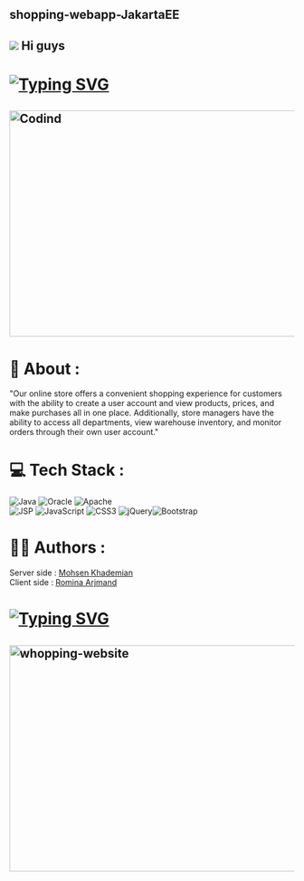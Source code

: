 ## shopping-webapp-JakartaEE
##    ![](https://user-images.githubusercontent.com/18350557/176309783-0785949b-9127-417c-8b55-ab5a4333674e.gif) Hi guys
# [![Typing SVG](https://readme-typing-svg.herokuapp.com?size=19&color=0F9DAE&background=FF2C0000&multiline=true&lines=This+is+a+shopping+website)](https://git.io/typing-svg)
## <img align="center" alt="Codind" width="800" height="400" src="https://dbaasltd.co.in/img/ecommerce.gif">
# 📢 About :
"Our online store offers a convenient shopping experience for customers with the ability to create a user account and view products, prices, and make purchases all in one place. Additionally, store managers have the ability to access all departments, view warehouse inventory, and monitor orders through their own user account."
# 💻 Tech Stack :
![Java](https://img.shields.io/badge/java-%23ED8B00.svg?style=for-the-badge&logo=java&logoColor=white) ![Oracle](https://img.shields.io/badge/Oracle-F80000?style=for-the-badge&logo=oracle&logoColor=white) ![Apache](https://img.shields.io/badge/apache-%23D42029.svg?style=for-the-badge&logo=apache&logoColor=white)<br>
![JSP](https://img.shields.io/badge/jsp-%23ED8B00.svg?style=for-the-badge&logo=java&logoColor=white) ![JavaScript](https://img.shields.io/badge/javascript-%23323330.svg?style=for-the-badge&logo=javascript&logoColor=%23F7DF1E) ![CSS3](https://img.shields.io/badge/css3-%231572B6.svg?style=for-the-badge&logo=css3&logoColor=white) ![jQuery](https://img.shields.io/badge/jquery-%230769AD.svg?style=for-the-badge&logo=jquery&logoColor=white)![Bootstrap](https://img.shields.io/badge/bootstrap-%23563D7C.svg?style=for-the-badge&logo=bootstrap&logoColor=white)
# 🧑‍💻 Authors : 
 Server side : [Mohsen Khademian](https://github.com/Mohsenkhademian)<br>
 Client side : [Romina Arjmand](https://github.com/Rominaarjomand)<br>
# [![Typing SVG](https://readme-typing-svg.herokuapp.com?size=19&color=0F9A&background=FF2C0000&multiline=true&lines=Under+Construction+...+please+wait)](https://git.io/typing-svg)
## <img align="center" alt="whopping-website" width="800" height="400" src="https://officechai.com/wp-content/uploads/2015/11/online-shopping.jpg">
